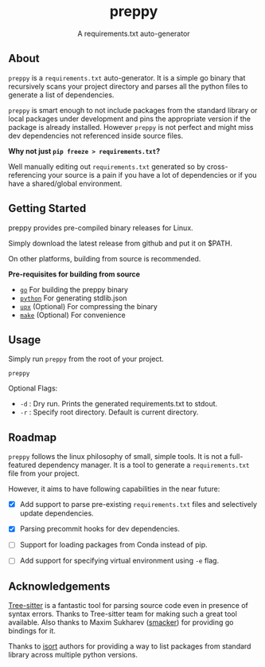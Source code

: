 <div align="center">

# preppy

A requirements.txt auto-generator<br>

</div>

## About
`preppy` is a `requirements.txt` auto-generator. It is a simple go binary that recursively scans your project directory and parses all the python files to generate a list of dependencies.

`preppy` is smart enough to not include packages from the standard library or local packages under development and pins the appropriate version if the package is already installed. However `preppy` is not perfect and might miss dev dependencies not referenced inside source files.

**Why not just `pip freeze > requirements.txt`?**

Well manually editing out `requirements.txt` generated so by cross-referencing your source is a pain if you have a lot of dependencies or if you have a shared/global environment.


## Getting Started

preppy provides pre-compiled binary releases for Linux. 

Simply download the latest release from github and put it on $PATH.

On other platforms, building from source is recommended.

**Pre-requisites for building from source**
- [`go`](https://golang.org/) For building the preppy binary
- [`python`](https://www.python.org/) For generating stdlib.json
- [`upx`](https://upx.github.io/) (Optional) For compressing the binary
- [`make`](https://www.gnu.org/software/make/) (Optional) For convenience

## Usage

Simply run `preppy` from the root of your project.
```
preppy
```

Optional Flags:
- `-d` : Dry run. Prints the generated requirements.txt to stdout.
- `-r` : Specify root directory. Default is current directory.

## Roadmap

`preppy` follows the linux philosophy of small, simple tools. It is not a full-featured dependency manager. It is a tool to generate a `requirements.txt` file from your project.

However, it aims to have following capabilities in the near future:

- [x] Add support to parse pre-existing `requirements.txt` files and selectively update dependencies.
- [x] Parsing precommit hooks for dev dependencies.
- [ ] Support for loading packages from Conda instead of pip.
- [ ] Add support for specifying virtual environment using `-e` flag.


## Acknowledgements

[Tree-sitter](https://github.com/tree-sitter/tree-sitter) is a fantastic tool for parsing source code even in presence of syntax errors. Thanks to Tree-sitter team for making such a great tool available. Also thanks to Maxim Sukharev ([smacker](https://github.com/smacker)) for providing go bindings for it.

Thanks to [isort](https://github.com/PyCQA/isort) authors for providing a way to list packages from standard library across multiple python versions.
